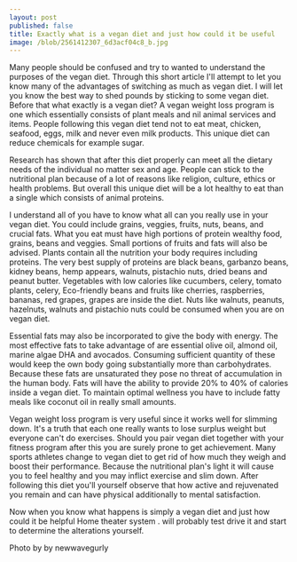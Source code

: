 ```yaml
---
layout: post
published: false
title: Exactly what is a vegan diet and just how could it be useful
image: /blob/2561412307_6d3acf04c8_b.jpg
---
```


Many people should be confused and try to wanted to understand the purposes of the vegan diet. Through this short article I'll attempt to let you know many of the advantages of switching as much as vegan diet. I will let you know the best way to shed pounds by sticking to some vegan diet. Before that what exactly is a vegan diet? A vegan weight loss program is one which essentially consists of plant meals and nil animal services and items. People following this vegan diet tend not to eat meat, chicken, seafood, eggs, milk and never even milk products. This unique diet can reduce chemicals for example sugar.

Research has shown that after this diet properly can meet all the dietary needs of the individual no matter sex and age. People can stick to the nutritional plan because of a lot of reasons like religion, culture, ethics or health problems. But overall this unique diet will be a lot healthy to eat than a single which consists of animal proteins.

I understand all of you have to know what all can you really use in your vegan diet. You could include grains, veggies, fruits, nuts, beans, and crucial fats. What you eat must have high portions of protein wealthy food, grains, beans and veggies. Small portions of fruits and fats will also be advised. Plants contain all the nutrition your body requires including proteins. The very best supply of proteins are black beans, garbanzo beans, kidney beans, hemp appears, walnuts, pistachio nuts, dried beans and peanut butter. Vegetables with low calories like cucumbers, celery, tomato plants, celery, Eco-friendly beans and fruits like cherries, raspberries, bananas, red grapes, grapes are inside the diet. Nuts like walnuts, peanuts, hazelnuts, walnuts and pistachio nuts could be consumed when you are on vegan diet.

Essential fats may also be incorporated to give the body with energy. The most effective fats to take advantage of are essential olive oil, almond oil, marine algae DHA and avocados. Consuming sufficient quantity of these would keep the own body going substantially more than carbohydrates. Because these fats are unsaturated they pose no threat of accumulation in the human body. Fats will have the ability to provide 20% to 40% of calories inside a vegan diet. To maintain optimal wellness you have to include fatty meals like coconut oil in really small amounts.

Vegan weight loss program is very useful since it works well for slimming down. It's a truth that each one really wants to lose surplus weight but everyone can't do exercises. Should you pair vegan diet together with your fitness program after this you are surely prone to get achievement. Many sports athletes change to vegan diet to get rid of how much they weigh and boost their performance. Because the nutritional plan's light it will cause you to feel healthy and you may inflict exercise and slim down. After following this diet you'll yourself observe that how active and rejuvenated you remain and can have physical additionally to mental satisfaction.

Now when you know what happens is simply a vegan diet and just how could it be helpful Home theater system . will probably test drive it and start to determine the alterations yourself.

Photo by by newwavegurly